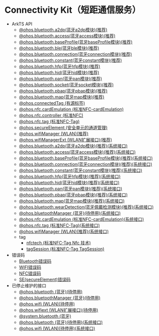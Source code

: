 # Connectivity Kit（短距通信服务）

- ArkTS API
  - [@ohos.bluetooth.a2dp(蓝牙a2dp模块)(推荐)](js-apis-bluetooth-a2dp.md)
  - [@ohos.bluetooth.access(蓝牙access模块)(推荐)](js-apis-bluetooth-access.md)
  - [@ohos.bluetooth.baseProfile(蓝牙baseProfile模块)(推荐)](js-apis-bluetooth-baseProfile.md)
  - [@ohos.bluetooth.ble(蓝牙ble模块)(推荐)](js-apis-bluetooth-ble.md)
  - [@ohos.bluetooth.connection(蓝牙connection模块)(推荐)](js-apis-bluetooth-connection.md)
  - [@ohos.bluetooth.constant(蓝牙constant模块)(推荐)](js-apis-bluetooth-constant.md)
  - [@ohos.bluetooth.hfp(蓝牙hfp模块)(推荐)](js-apis-bluetooth-hfp.md)
  - [@ohos.bluetooth.hid(蓝牙hid模块)(推荐)](js-apis-bluetooth-hid.md)
  - [@ohos.bluetooth.pan(蓝牙pan模块)(推荐)](js-apis-bluetooth-pan.md)
  - [@ohos.bluetooth.socket(蓝牙socket模块)(推荐)](js-apis-bluetooth-socket.md)
  - [@ohos.bluetooth.pbap(蓝牙pbap模块)(推荐)](js-apis-bluetooth-pbap.md)
  - [@ohos.bluetooth.map(蓝牙map模块)(推荐)](js-apis-bluetooth-map.md)
  - [@ohos.connectedTag (有源标签)](js-apis-connectedTag.md)
  - [@ohos.nfc.cardEmulation (标准NFC-cardEmulation)](js-apis-cardEmulation.md)
  - [@ohos.nfc.controller (标准NFC)](js-apis-nfcController.md)
  - [@ohos.nfc.tag (标准NFC-Tag)](js-apis-nfcTag.md)
  - [@ohos.secureElement (安全单元的通道管理)](js-apis-secureElement.md)
  - [@ohos.wifiManager (WLAN)(推荐)](js-apis-wifiManager.md)
  - [@ohos.wifiManagerExt (WLAN扩展接口)(推荐)](js-apis-wifiManagerExt.md)
  <!--Del-->
  - [@ohos.bluetooth.a2dp(蓝牙a2dp模块)(推荐)(系统接口)](js-apis-bluetooth-a2dp-sys.md)
  - [@ohos.bluetooth.access(蓝牙access模块)(推荐)(系统接口)](js-apis-bluetooth-access-sys.md)
  - [@ohos.bluetooth.baseProfile(蓝牙baseProfile模块)(推荐)(系统接口)](js-apis-bluetooth-baseProfile-sys.md)
  - [@ohos.bluetooth.connection(蓝牙connection模块)(推荐)(系统接口)](js-apis-bluetooth-connection-sys.md)
  - [@ohos.bluetooth.constant(蓝牙constant模块)(推荐)(系统接口)](js-apis-bluetooth-constant-sys.md)
  - [@ohos.bluetooth.hfp(蓝牙hfp模块)(推荐)(系统接口)](js-apis-bluetooth-hfp-sys.md)
  - [@ohos.bluetooth.hid(蓝牙hid模块)(推荐)(系统接口)](js-apis-bluetooth-hid-sys.md)
  - [@ohos.bluetooth.pan(蓝牙pan模块)(推荐)(系统接口)](js-apis-bluetooth-pan-sys.md)
  - [@ohos.bluetooth.pbap(蓝牙pbap模块)(推荐)(系统接口)](js-apis-bluetooth-pbap-sys.md)
  - [@ohos.bluetooth.map(蓝牙map模块)(推荐)(系统接口)](js-apis-bluetooth-map-sys.md)
  - [@ohos.bluetooth.wearDetection(蓝牙佩戴检测模块)(推荐)(系统接口)](js-apis-bluetooth-wearDetection-sys.md)
  - [@ohos.bluetoothManager (蓝牙)(待停用)(系统接口)](js-apis-bluetoothManager-sys.md)
  - [@ohos.nfc.cardEmulation (标准NFC-cardEmulation)(系统接口)](js-apis-cardEmulation-sys.md)
  - [@ohos.nfc.tag (标准NFC-Tag)(系统接口)](js-apis-nfcTag-sys.md)
  - [@ohos.wifiManager (WLAN)(推荐)(系统接口)](js-apis-wifiManager-sys.md)
  <!--DelEnd-->
  - tag
    - [nfctech (标准NFC-Tag Nfc 技术)](js-apis-nfctech.md)
    - [tagSession (标准NFC-Tag TagSession)](js-apis-tagSession.md)
- 错误码
  - [Bluetooth错误码](errorcode-bluetoothManager.md)
  - [WIFI错误码](errorcode-wifi.md)
  - [NFC错误码](errorcode-nfc.md)
  - [SE(secureElement)错误码](errorcode-se.md)
- 已停止维护的接口
  - [@ohos.bluetooth (蓝牙)(待停用)](js-apis-bluetooth.md)
  - [@ohos.bluetoothManager (蓝牙)(待停用)](js-apis-bluetoothManager.md)
  - [@ohos.wifi (WLAN)(待停用)](js-apis-wifi.md)
  - [@ohos.wifiext (WLAN扩展接口)(待停用)](js-apis-wifiext.md)
  - [@system.bluetooth (蓝牙)](js-apis-system-bluetooth.md)
  <!--Del-->
  - [@ohos.bluetooth (蓝牙)(待停用)(系统接口)](js-apis-bluetooth-sys.md)
  - [@ohos.wifi (WLAN)(待停用)(系统接口)](js-apis-wifi-sys.md)
  <!--DelEnd-->
